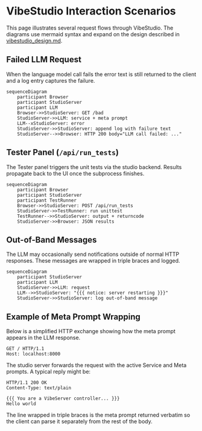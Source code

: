 # VibeStudio Interaction Scenarios

This page illustrates several request flows through VibeStudio. The diagrams use mermaid syntax and
expand on the design described in [vibestudio_design.md](vibestudio_design.md).

## Failed LLM Request

When the language model call fails the error text is still returned to the client
and a log entry captures the failure.

```mermaid
sequenceDiagram
    participant Browser
    participant StudioServer
    participant LLM
    Browser->>StudioServer: GET /bad
    StudioServer->>LLM: service + meta prompt
    LLM--xStudioServer: error
    StudioServer->>StudioServer: append log with failure text
    StudioServer-->>Browser: HTTP 200 body="LLM call failed: ..."
```

## Tester Panel (`/api/run_tests`)

The Tester panel triggers the unit tests via the studio backend. Results propagate
back to the UI once the subprocess finishes.

```mermaid
sequenceDiagram
    participant Browser
    participant StudioServer
    participant TestRunner
    Browser->>StudioServer: POST /api/run_tests
    StudioServer->>TestRunner: run unittest
    TestRunner-->>StudioServer: output + returncode
    StudioServer->>Browser: JSON results
```

## Out-of-Band Messages

The LLM may occasionally send notifications outside of normal HTTP responses.
These messages are wrapped in triple braces and logged.

```mermaid
sequenceDiagram
    participant StudioServer
    participant LLM
    StudioServer->>LLM: request
    LLM-->>StudioServer: "{{{ notice: server restarting }}}"
    StudioServer->>StudioServer: log out-of-band message
```

## Example of Meta Prompt Wrapping

Below is a simplified HTTP exchange showing how the meta prompt appears in the
LLM response.

```
GET / HTTP/1.1
Host: localhost:8000
```

The studio server forwards the request with the active Service and Meta prompts.
A typical reply might be:

```
HTTP/1.1 200 OK
Content-Type: text/plain

{{{ You are a VibeServer controller... }}}
Hello world
```

The line wrapped in triple braces is the meta prompt returned verbatim so the
client can parse it separately from the rest of the body.
